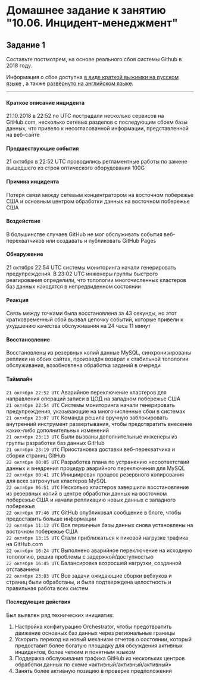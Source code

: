 # Домашнее задание к занятию "10.06. Инцидент-менеджмент"

## Задание 1

Составьте постмотрем, на основе реального сбоя системы Github в 2018 году.

Информация о сбое доступна [в виде краткой выжимки на русском языке](https://habr.com/ru/post/427301/) , а
также [развёрнуто на английском языке](https://github.blog/2018-10-30-oct21-post-incident-analysis/).  

---
#### Краткое описание инцидента
21.10.2018 в 22:52 по UTC пострадали несколько сервисов на GitHub.com, несколько сетевых разделов c последующим сбоем базы данных, что привело к несогласованной информации, представленной на веб-сайте
#### Предшествующие события 
21 октября в 22:52 UTC проводились регламентные работы по замене вышедшего из строя оптического оборудования 100G
#### Причина инцидента 
Потеря связи между сетевым концентратором на восточном побережье США и основным центром обработки данных на восточном побережье США
#### Воздействие 
В большинстве случаев GitHub не мог обслуживать события веб-перехватчиков или создавать и публиковать GitHub Pages
#### Обнаружение 
21 октября 22:54 UTC системы мониторинга начали генерировать предупреждения. В 23:02 UTC инженеры группы быстрого реагирования определили, что топологии многочисленных кластеров баз данных находятся в непредвиденном состоянии
#### Реакция 
Связь между точками была восстановлена за 43 секунды, но этот кратковременный сбой вызвал цепочку событий, которые привели к ухудшению качества обслуживания на 24 часа 11 минут
#### Восстановление 
Восстановлены из резервных копий данные MySQL, синхронизированы реплики на обоих сайтах, произведён возврат к стабильной топологии обслуживания, возобновлена обработка заданий в очереди  
#### Таймлайн   
`21 октября 22:52 UTC` Аварийное переключение кластеров для направления операций записи в ЦОД на западном побережье США  
`21 октября 22:54 UTC` Системы мониторинга начали генерировать предупреждения, указывающие на многочисленные сбои в системах  
`21 октября 23:07 UTC` Команда решила вручную заблокировать внутренний инструмент развертывания, чтобы предотвратить внесение каких-либо дополнительных изменений  
`21 октября 23:13 UTC` Были вызваны дополнительные инженеры из группы разработки баз данных GitHub  
`21 октября 23:19 UTC`  Приостановка доставки веб-перехватчика и сборки страниц GitHub  
`22 октября 00:05 UTC` Разработка плана по устранению несоответствий данных и внедрения процедур аварийного переключения для MySQL  
`22 октября 00:41 UTC` Инициирован процесс резервного копирования для всех затронутых кластеров MySQL  
`22 октября 06:51 UTC` Несколько кластеров завершили восстановление из резервных копий в центре обработки данных на восточном побережье США и начали репликацию новых данных с западного побережья  
`22 октября 07:46 UTC` GitHub опубликовал сообщение в блоге, чтобы предоставить больше информации <br /> `22 октября 11:12 UTC` Все первичные базы данных снова установлены на восточном побережье США  
`22 октября 13:15 UTC` Стали приближаться к пиковой нагрузке трафика на GitHub.com  
`22 октября 16:24 UTC` Выполнено аварийное переключение на исходную топологию, решив проблемы с задержкой/доступностью  
`22 октября 16:45 UTC` Балансировка возросшей нагрузки, созданной отставанием  
`22 октября 23:03 UTC` Все задачи ожидающие сборки вебхуков и страниц были обработаны, и была подтверждена целостность и правильная работа всех систем  
#### Последующие действия 
Был выявлен ряд технических инициатив:
1. Настройка конфигурацию Orchestrator, чтобы предотвратить движение основных баз данных через региональные границы 
2. Ускорить переход на новый механизм отчетов о состоянии, который предоставит более богатую площадку для обсуждения активных инцидентов, более четким и понятным языком
3. Поддержка обслуживания трафика GitHub из нескольких центров обработки данных по схеме «активный/активный/активный»
4. Занять более активную позицию в проверке предположений
